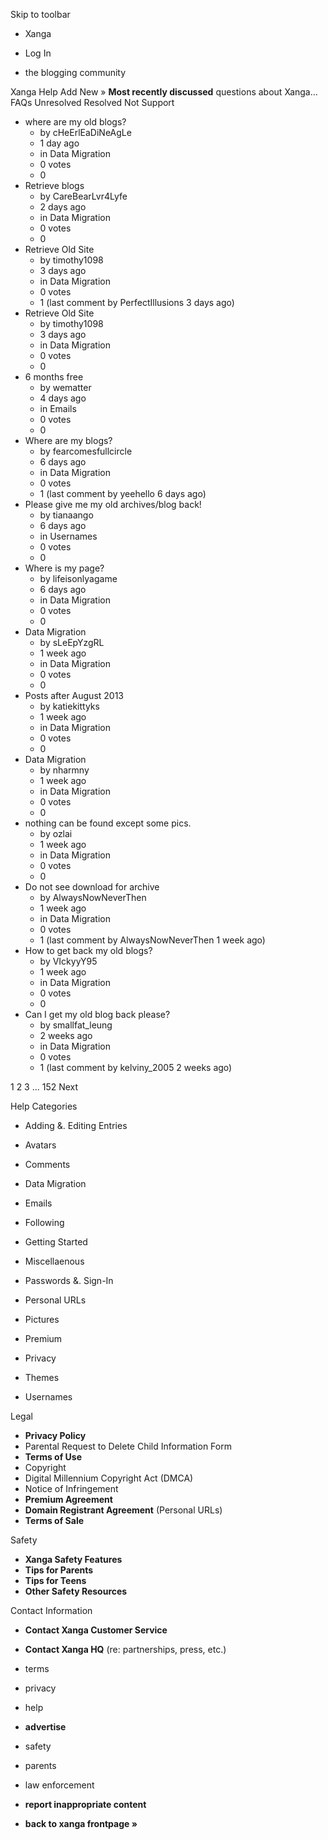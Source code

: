 Skip to toolbar

*   Xanga

*   Log In

*   the blogging community

Xanga Help Add New » **Most recently discussed** questions about Xanga… FAQs Unresolved Resolved Not Support

*   where are my old blogs?
    *   by cHeErlEaDiNeAgLe
    *   1 day ago
    *   in Data Migration
    *   0 votes
    *   0
*   Retrieve blogs
    *   by CareBearLvr4Lyfe
    *   2 days ago
    *   in Data Migration
    *   0 votes
    *   0
*   Retrieve Old Site
    *   by timothy1098
    *   3 days ago
    *   in Data Migration
    *   0 votes
    *   1 (last comment by PerfectIllusions 3 days ago)
*   Retrieve Old Site
    *   by timothy1098
    *   3 days ago
    *   in Data Migration
    *   0 votes
    *   0
*   6 months free
    *   by wematter
    *   4 days ago
    *   in Emails
    *   0 votes
    *   0
*   Where are my blogs?
    *   by fearcomesfullcircle
    *   6 days ago
    *   in Data Migration
    *   0 votes
    *   1 (last comment by yeehello 6 days ago)
*   Please give me my old archives/blog back!
    *   by tianaango
    *   6 days ago
    *   in Usernames
    *   0 votes
    *   0
*   Where is my page?
    *   by lifeisonlyagame
    *   6 days ago
    *   in Data Migration
    *   0 votes
    *   0
*   Data Migration
    *   by sLeEpYzgRL
    *   1 week ago
    *   in Data Migration
    *   0 votes
    *   0
*   Posts after August 2013
    *   by katiekittyks
    *   1 week ago
    *   in Data Migration
    *   0 votes
    *   0
*   Data Migration
    *   by nharmny
    *   1 week ago
    *   in Data Migration
    *   0 votes
    *   0
*   nothing can be found except some pics.
    *   by ozlai
    *   1 week ago
    *   in Data Migration
    *   0 votes
    *   0
*   Do not see download for archive
    *   by AlwaysNowNeverThen
    *   1 week ago
    *   in Data Migration
    *   0 votes
    *   1 (last comment by AlwaysNowNeverThen 1 week ago)
*   How to get back my old blogs?
    *   by VIckyyY95
    *   1 week ago
    *   in Data Migration
    *   0 votes
    *   0
*   Can I get my old blog back please?
    *   by smallfat\_leung
    *   2 weeks ago
    *   in Data Migration
    *   0 votes
    *   1 (last comment by kelviny\_2005 2 weeks ago)

1 2 3 ... 152 Next

Help Categories

*   Adding &. Editing Entries
*   Avatars
*   Comments
*   Data Migration
*   Emails
*   Following
*   Getting Started
*   Miscellaenous

*   Passwords &. Sign-In
*   Personal URLs
*   Pictures
*   Premium
*   Privacy
*   Themes
*   Usernames

Legal

*   **Privacy Policy**
*   Parental Request to Delete Child Information Form
*   **Terms of Use**
*   Copyright
*   Digital Millennium Copyright Act (DMCA)
*   Notice of Infringement
*   **Premium Agreement**
*   **Domain Registrant Agreement** (Personal URLs)
*   **Terms of Sale**

Safety

*   **Xanga Safety Features**
*   **Tips for Parents**
*   **Tips for Teens**
*   **Other Safety Resources**

Contact Information

*   **Contact Xanga Customer Service**
*   **Contact Xanga HQ** (re: partnerships, press, etc.)

*   terms
*   privacy
*   help
*   **advertise**

*   safety
*   parents
*   law enforcement
*   **report inappropriate content**

*   **back to xanga frontpage »**